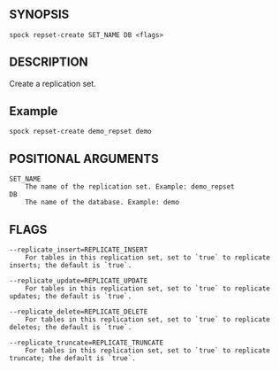 ## SYNOPSIS
`spock repset-create SET_NAME DB <flags>`
 
## DESCRIPTION

Create a replication set. 

## Example

`spock repset-create demo_repset demo`
 
## POSITIONAL ARGUMENTS
    SET_NAME
        The name of the replication set. Example: demo_repset
    DB
        The name of the database. Example: demo
 
## FLAGS
    --replicate_insert=REPLICATE_INSERT
        For tables in this replication set, set to `true` to replicate inserts; the default is `true`.
    
    --replicate_update=REPLICATE_UPDATE
        For tables in this replication set, set to `true` to replicate updates; the default is `true`.
    
    --replicate_delete=REPLICATE_DELETE
        For tables in this replication set, set to `true` to replicate deletes; the default is `true`.
    
    --replicate_truncate=REPLICATE_TRUNCATE
        For tables in this replication set, set to `true` to replicate truncate; the default is `true`.
    
